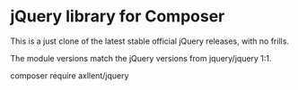 # jQuery library for Composer

This is a just clone of the latest stable official jQuery releases, with no frills.

The module versions match the jQuery versions from jquery/jquery 1:1.

composer require axllent/jquery
